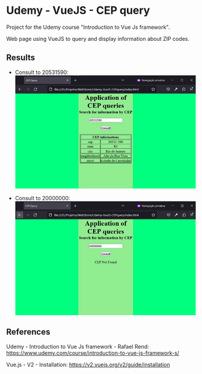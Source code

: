 # Udemy - VueJS - CEP query

Project for the Udemy course "Introduction to Vue Js framework".

Web page using VueJS to query and display information about ZIP codes. 


## Results

- Consult to 20531590:
  ![Consult-20531590](/imgs/Print-Cep-20531590.jpg)


- Consult to 20000000:
  ![Consult-20000000](/imgs/Print-Cep-20000000.jpg)


## References
Udemy - Introduction to Vue Js framework - Rafael Rend: 
https://www.udemy.com/course/introduction-to-vue-js-framework-s/

Vue.js - V2 - Installation:
https://v2.vuejs.org/v2/guide/installation